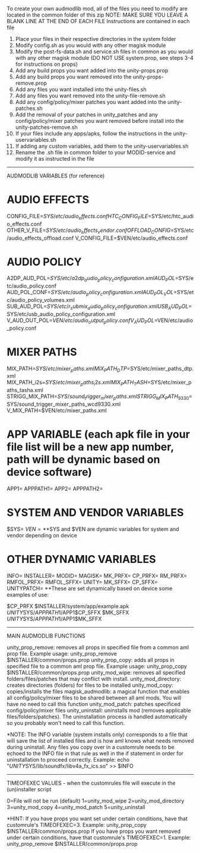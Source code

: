 To create your own audmodlib mod, all of the files you need to modify are located in the common folder of this zip
NOTE: MAKE SURE YOU LEAVE A BLANK LINE AT THE END OF EACH FILE
Instructions are contained in each file

1. Place your files in their respective directories in the system folder
2. Modify config.sh as you would with any other magisk module
3. Modify the post-fs-data.sh and service.sh files in common as you would with any other magisk module (DO NOT USE system.prop, see steps 3-4 for instructions on props)
4. Add any build props you want added into the unity-props.prop
5. Add any build props you want removed into the unity-props-remove.prop
6. Add any files you want installed into the unity-files.sh
7. Add any files you want removed into the unity-file-remove.sh
8. Add any config/policy/mixer patches you want added into the unity-patches.sh
9. Add the removal of your patches in unity_patches and any config/policy/mixer patches you want removed before install into the unity-patches-remove.sh 
10. If your files include any apps/apks, follow the instructions in the unity-uservariables.sh
11. If adding any custom variables, add them to the unity-uservariables.sh
12. Rename the .sh file in common folder to your MODID-service and modify it as instructed in the file

________________________________________________________________________________________________________________________________________________________________________

AUDMODLIB VARIABLES (for reference)

# AUDIO EFFECTS
CONFIG_FILE=$SYS/etc/audio_effects.conf
HTC_CONFIG_FILE=$SYS/etc/htc_audio_effects.conf
OTHER_V_FILE=$SYS/etc/audio_effects_vendor.conf
OFFLOAD_CONFIG=$SYS/etc/audio_effects_offload.conf
V_CONFIG_FILE=$VEN/etc/audio_effects.conf
# AUDIO POLICY
A2DP_AUD_POL=$SYS/etc/a2dp_audio_policy_configuration.xml
AUD_POL=$SYS/etc/audio_policy.conf
AUD_POL_CONF=$SYS/etc/audio_policy_configuration.xml
AUD_POL_VOL=$SYS/etc/audio_policy_volumes.xml
SUB_AUD_POL=$SYS/etc/r_submix_audio_policy_configuration.xml
USB_AUD_POL=$SYS/etc/usb_audio_policy_configuration.xml
V_AUD_OUT_POL=$VEN/etc/audio_output_policy.conf
V_AUD_POL=$VEN/etc/audio_policy.conf
# MIXER PATHS
MIX_PATH=$SYS/etc/mixer_paths.xml
MIX_PATH_DTP=$SYS/etc/mixer_paths_dtp.xml
MIX_PATH_i2s=$SYS/etc/mixer_paths_i2s.xml
MIX_PATH_TASH=$SYS/etc/mixer_paths_tasha.xml
STRIGG_MIX_PATH=$SYS/sound_trigger_mixer_paths.xml
STRIGG_MIX_PATH_9330=$SYS/sound_trigger_mixer_paths_wcd9330.xml
V_MIX_PATH=$VEN/etc/mixer_paths.xml
# APP VARIABLE (each apk file in your file list will be a new app number, path will be dynamic based on device software)
APP1=
APPPATH1=
APP2=
APPPATH2=
# SYSTEM AND VENDOR VARIABLES
$SYS=
$VEN=
**$SYS and $VEN are dynamic variables for system and vendor depending on device
# OTHER DYNAMIC VARIABLES
INFO=
INSTALLER=
MODID=
MAGISK=
MK_PRFX=
CP_PRFX=
RM_PRFX=
RMFOL_PRFX=
RMFOL_SFFX=
UNITY=
MK_SFFX=
CP_SFFX=
UNITYPATCH=
**These are set dynamically based on device some examples of use:

$CP_PRFX $INSTALLER/system/app/example.apk $UNITY$SYS/$APPPATH1/$APP1$CP_SFFX
$MK_SFFX $UNITY$SYS/$APPPATH1/$APP1$MK_SFFX

________________________________________________________________________________________________________________________________________________________________________

MAIN AUDMODLIB FUNCTIONS

unity_prop_remove: removes all props in specified file from a common aml prop file. Example usage: unity_prop_remove $INSTALLER/common/props.prop
unity_prop_copy: adds all props in specified file to a common aml prop file. Example usage: unity_prop_copy $INSTALLER/common/props.prop
unity_mod_wipe: removes all specified folders/files/patches that may conflict with install.
unity_mod_directory: creates directories (folders) for files to be installed
unity_mod_copy: copies/installs the files
magisk_audmodlib: a magical function that enables all config/policy/mixer files to be shared between all aml mods. You will have no need to call this function
unity_mod_patch: patches specificed config/policy/mixer files
unity_uninstall: uninstalls mod (removes applicable files/folders/patches). The uninstallation process is handled automatically so you probably won't need to call this function.

*NOTE: The INFO variable (system installs only) corresponds to a file that will save the list of installed files and is how aml knows what needs removed during uninstall.
Any files you copy over in a customrule needs to be echoed to the INFO file in that rule as well in the if statement in order for uninstallation to proceed correctly.
Example: echo "$UNITY$SYS/lib/soundfx/libv4a_fx_ics.so" >> $INFO
________________________________________________________________________________________________________________________________________________________________________

TIMEOFEXEC VALUES - when the customrules file will execute in the (un)installer script

0=File will not be run (default)
1=unity_mod_wipe
2=unity_mod_directory
3=unity_mod_copy
4=unity_mod_patch
5=unity_uninstall

*HINT: If you have props you want set under certain conditions, have that customrule's TIMEOFEXEC=3. Example: unity_prop_copy $INSTALLER/common/props.prop
If you have props you want removed under certain conditions, have that customrule's TIMEOFEXEC=1. Example: unity_prop_remove $INSTALLER/common/props.prop